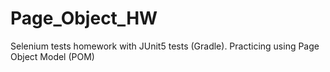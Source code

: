 # Page_Object_HW
Selenium tests homework with JUnit5 tests (Gradle). Practicing using Page Object Model (POM)
